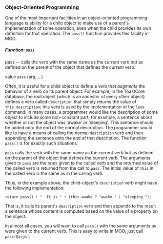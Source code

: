 ### Object-Oriented Programming

One of the most important facilities in an object-oriented programming language is ability for a child object to make use of a parent's implementation of some operation, even when the child provides its own definition for that operation. The `pass()` function provides this facility in MOO.

##### Function: `pass`

pass -- calls the verb with the same name as the current verb but as defined on the parent of the object that defines the current verb.

value `pass` (arg, ...)

Often, it is useful for a child object to define a verb that _augments_ the behavior of a verb on its parent object. For example, in the ToastCore database, the root object (which is an ancestor of every other object) defines a verb called `description` that simply returns the value of `this.description`; this verb is used by the implementation of the `look` command. In many cases, a programmer would like the
description of some object to include some non-constant part; for example, a sentence about whether or not the object was 'awake' or 'sleeping'. This sentence should be added onto the end of the normal description. The programmer would like to have a means of calling the normal `description` verb and then appending the sentence onto the end of that description. The function `pass()` is for exactly such situations.

`pass` calls the verb with the same name as the current verb but as defined on the parent of the object that defines the current verb. The arguments given to `pass` are the ones given to the called verb and the returned value of the called verb is returned from the call to `pass`. The initial value of `this` in the called verb is the same as in the calling verb.

Thus, in the example above, the child-object's `description` verb might have the following implementation:

```
return pass() + "  It is " + (this.awake ? "awake." | "sleeping.");
```

That is, it calls its parent's `description` verb and then appends to the result a sentence whose content is computed based on the value of a property on the object.

In almost all cases, you will want to call `pass()` with the same arguments as were given to the current verb. This is easy to write in MOO; just call `pass(@args)`.
